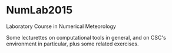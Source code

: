 # NumLab2015
Laboratory Course in Numerical Meteorology

Some lecturettes on computational tools in general, and on CSC's environment in particular, plus some related exercises.
